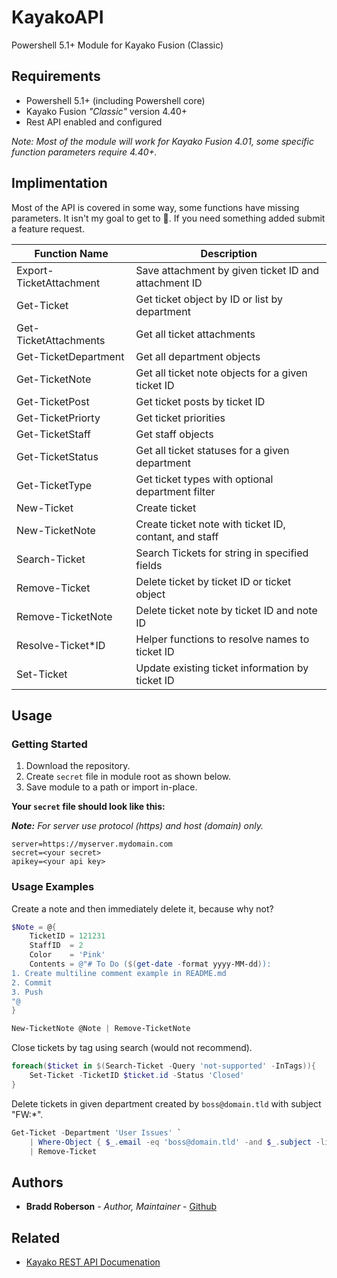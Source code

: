 # KayakoAPI

Powershell 5.1+ Module for Kayako Fusion (Classic)

## Requirements

- Powershell 5.1+ (including Powershell core)
- Kayako Fusion *"Classic"* version 4.40+
- Rest API enabled and configured

*Note: Most of the module will work for Kayako Fusion 4.01, some specific function parameters require 4.40+.*

## Implimentation

Most of the API is covered in some way, some functions have missing parameters. It isn't my goal to get to :100:. If you need something added submit a feature request.

| Function Name           | Description                                           |
|-------------------------|-------------------------------------------------------|
| Export-TicketAttachment | Save attachment by given ticket ID and attachment ID  |
| Get-Ticket              | Get ticket object by ID or list by department         |
| Get-TicketAttachments   | Get all ticket attachments                            |
| Get-TicketDepartment    | Get all department objects                            |
| Get-TicketNote          | Get all ticket note objects for a given ticket ID     |
| Get-TicketPost          | Get ticket posts by ticket ID                         |
| Get-TicketPriorty       | Get ticket priorities                                 |
| Get-TicketStaff         | Get staff objects                                     |
| Get-TicketStatus        | Get all ticket statuses for a given department        |
| Get-TicketType          | Get ticket types with optional department filter      |
| New-Ticket              | Create ticket                                         |
| New-TicketNote          | Create ticket note with ticket ID, contant, and staff |
| Search-Ticket           | Search Tickets for string in specified fields         |
| Remove-Ticket           | Delete ticket by ticket ID or ticket object           |
| Remove-TicketNote       | Delete ticket note by ticket ID and note ID           |
| Resolve-Ticket*ID       | Helper functions to resolve names to ticket ID        |
| Set-Ticket              | Update existing ticket information by ticket ID       |

## Usage

### Getting Started

1. Download the repository.
2. Create `secret` file in module root as shown below.
3. Save module to a path or import in-place.

**Your `secret` file should look like this:**

***Note:** For server use protocol (https) and host (domain) only.*

```text
server=https://myserver.mydomain.com
secret=<your secret>
apikey=<your api key>
```

### Usage Examples

Create a note and then immediately delete it, because why not?

```powershell
$Note = @{
    TicketID = 121231
    StaffID  = 2
    Color    = 'Pink'
    Contents = @"# To Do ($(get-date -format yyyy-MM-dd)):
1. Create multiline comment example in README.md
2. Commit
3. Push
"@
}

New-TicketNote @Note | Remove-TicketNote
```

Close tickets by tag using search (would not recommend).

```powershell
foreach($ticket in $(Search-Ticket -Query 'not-supported' -InTags)){
    Set-Ticket -TicketID $ticket.id -Status 'Closed'
}
```

Delete tickets in given department created by `boss@domain.tld` with subject "FW:\*".

```powershell
Get-Ticket -Department 'User Issues' `
    | Where-Object { $_.email -eq 'boss@domain.tld' -and $_.subject -like "fw:*" } `
    | Remove-Ticket
```

## Authors

- **Bradd Roberson** - *Author, Maintainer* - [Github][1]

## Related

- [Kayako REST API Documenation][2]

[1]: https://github.com/k1rb
[2]: https://classichelp.kayako.com/hc/en-us/articles/360006459839-Kayako-REST-API

[//]: # " requires "
